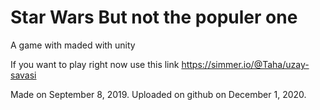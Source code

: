 # Star Wars But not the populer one
 A game with maded with unity

If you want to play right now use this link https://simmer.io/@Taha/uzay-savasi

Made on September 8, 2019. Uploaded on github on December 1, 2020.
